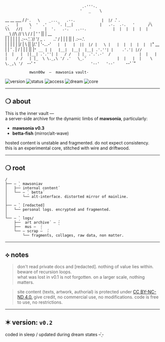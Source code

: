 
                                       .-'''-.                              
                                      '   _    \                            
 __  __   ___                       /   /` '.   \    _..._   .--.           
|  |/  `.'   `.             _     _.   |     \  '  .'     '. |__|           
|   .-.  .-.   '      /\    \\   //|   '      |  '.   .-.   ..--.           
|  |  |  |  |  |    __`\\  //\\ // \    \     / / |  '   '  ||  |    __     
|  |  |  |  |  | .:--.'.\`//  \'/ _ `.   ` ..' /  |  |   |  ||  | .:--.'.   
|  |  |  |  |  |/ |   \ |\|   |/.' |   '-...-'`   |  |   |  ||  |/ |   \ |  
|  |  |  |  |  |`" __ | | '    .   | /            |  |   |  ||  |`" __ | |  
|__|  |__|  |__| .'.''| |    .'.'| |//            |  |   |  ||__| .'.''| |  
                / /   | |_ .'.'.-'  /             |  |   |  |    / /   | |_ 
                \ \._,\ '/ .'   \_.'              |  |   |  |    \ \._,\ '/ 
                 `--'  `"                         '--'   '--'     `--'  `"  
     
               mwsn00w  –  mawsonia vault-

![version](https://img.shields.io/badge/version-v0.2-brightgreen?style=flat-square)
![status](https://img.shields.io/badge/status-unstable_βeta-ff69b4?style=flat-square)
![access](https://img.shields.io/badge/access-[REDACTED]-lightgrey?style=flat-square)
![dream](https://img.shields.io/badge/mode-dreamcode-8a2be2?style=flat-square)
![core](https://img.shields.io/badge/core-subterranean-black?style=flat-square)

---

## ❍ about

This is the inner vault —  
a server-side archive for the dynamic limbs of **mawsonia**, particularly:

- **mawsonia v0.3**  
- **betta-fish** (mirror/alt-wave)

hosted content is unstable and fragmented. do not expect consistency.  
            this is an experimental core, stitched with wire and driftwood.

---

## ❍ root

```
/
├── – ̗̀  mawsoniav 
│   ├── internal content´
│   └── – ̗̀  betta´
│       └── alt-interface. distorted mirror of mainline.
│
├── – ̗̀  [redacted]
│   └── personal logs. encrypted and fragmented.
│
└── – ̗̀  logs/
    ├──  art archive´ – ̖́-
    ├──  mus –  ̖́-
    └── – scrap –  ̖́-
        └── fragments, collages, raw data, non matter.

```

---

## ⟡ notes

> don't read private docs and [redacted]. nothing of value lies within. 
> beware of recursion loops.  
> what was lost in v0.1 is not forgotten.
> on a larger scale, nothing matters.

> site content (texts, artwork, authorial) is protected under [CC BY-NC-ND 4.0.](https://creativecommons.org/licenses/by-nc-nd/4.0/)
> give credit, no commercial use, no modifications.
> code is free to use, no restrictions.

---

## ✶ version: `v0.2`

coded in sleep / updated during dream states – ̖́-